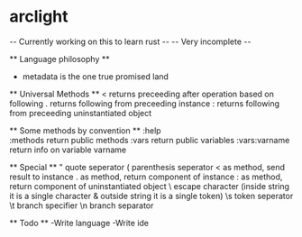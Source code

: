 # arclight

-- Currently working on this to learn rust --
-- Very incomplete --

** Language philosophy **
- metadata is the one true promised land

** Universal Methods **
<	returns preceeding after operation based on following
.	returns following from preceeding instance
:	returns following from preceeding uninstantiated object	 

** Some methods by convention **
:help	
:methods	return public methods
:vars	return public variables
:vars:varname	return info on variable varname 

** Special **
"	quote seperator
(	parenthesis seperator
<	as method, send result to instance
.	as method, return component of instance
:	as method, return component of uninstantiated object
\	escape character (inside string it is a single character & outside string it is a single token)
\s	token seperator
\t	branch specifier
\n	branch separator

** Todo **
-Write language
-Write ide